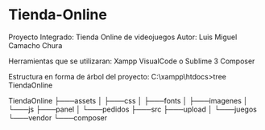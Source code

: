 # Tienda-Online
Proyecto Integrado: Tienda Online de videojuegos
Autor: Luis Miguel Camacho Chura

Herramientas que se utilizaran:
  Xampp
  VisualCode o Sublime 3
  Composer

Estructura en forma de árbol del proyecto:
C:\xampp\htdocs>tree TiendaOnline

TiendaOnline
├───assets
│   ├───css
│   ├───fonts
│   ├───imagenes
│   └───js
├───panel
│   └───pedidos
├───src
├───upload
│   └───juegos
└───vendor
    └───composer
